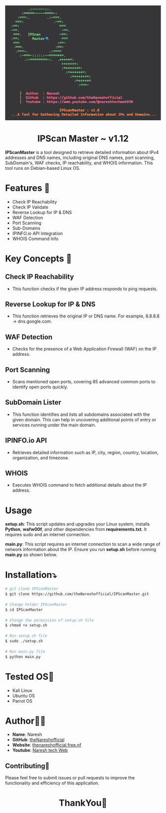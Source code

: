 <p align="center">
            <img src="assets/logo.png" width="700px">
</p>

<h1 align="center">IPScan Master ~ v1.12</h1>

**IPScanMaster** is a tool designed to retrieve detailed information about IPv4 addresses and DNS names, including original DNS names, port scanning, SubDomain's, WAF checks, IP reachability, and WHOIS information. This tool runs on Debian-based Linux OS.

# Features 🎯

- Check IP Reachability
- Check IP Validate
- Reverse Lookup for IP & DNS
- WAF Detection
- Port Scanning
- Sub-Domains
- IPINFO.io API Integration
- WHOIS Command Info

# Key Concepts 🔑

## Check IP Reachability
- This function checks if the given IP address responds to ping requests.

## Reverse Lookup for IP & DNS
- This function retrieves the original IP or DNS name. For example, 8.8.8.8 -> dns.google.com.

## WAF Detection
- Checks for the presence of a Web Application Firewall (WAF) on the IP address.

## Port Scanning
- Scans mentioned open ports, covering 85 advanced common ports to identify open ports quickly.

## SubDomain Lister
- This function identifies and lists all subdomains associated with the given domain. This can help in uncovering additional points of entry or services running under the main domain.

## IPINFO.io API
- Retrieves detailed information such as IP, city, region, country, location, organization, and timezone.

## WHOIS
- Executes WHOIS command to fetch additional details about the IP address.

# Usage

**setup.sh**: This script updates and upgrades your Linux system, installs **Python**, **wafw00f**, and other dependencies from **requirements.txt**. It requires sudo and an internet connection.

**main.py**: This script requires an internet connection to scan a wide range of network information about the IP. Ensure you run **setup.sh** before running **main.py** as shown below.

# Installation⤵️

```bash
# git clone IPScanMaster
$ git clone https://github.com/theNareshofficial/IPScanMaster.git

# Change Folder IPScanMaster
$ cd IPScanMaster

# Change the permission of setup.sh file
$ chmod +x setup.sh

# Run setup.sh file
$ sudo ./setup.sh

# Run main.py file
$ python main.py
```

# Tested OS🧪

- Kali Linux
- Ubuntu OS
- Parrot OS

# Author👨‍💻

- **Name**: Naresh
- **GitHub**: [theNareshofficial](https://github.com/theNareshofficial)
- **Website**: [thenareshofficial.free.nf](http://thenareshofficial.free.nf/)
- **Youtube**: [Naresh tech Web](https://www.youtube.com/@nareshtechweb930)

## Contributing🤝

Please feel free to submit issues or pull requests to improve the functionality and efficiency of this application.


<h1 align="center">ThankYou🎉</h1>